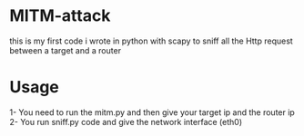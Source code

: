 # MITM-attack
this is my first code i wrote in python with scapy to sniff all the Http request between a target and a router
# Usage
1- You need to run the mitm.py and then give your target ip and the router ip 
2- You run sniff.py code and give the network interface (eth0) 
